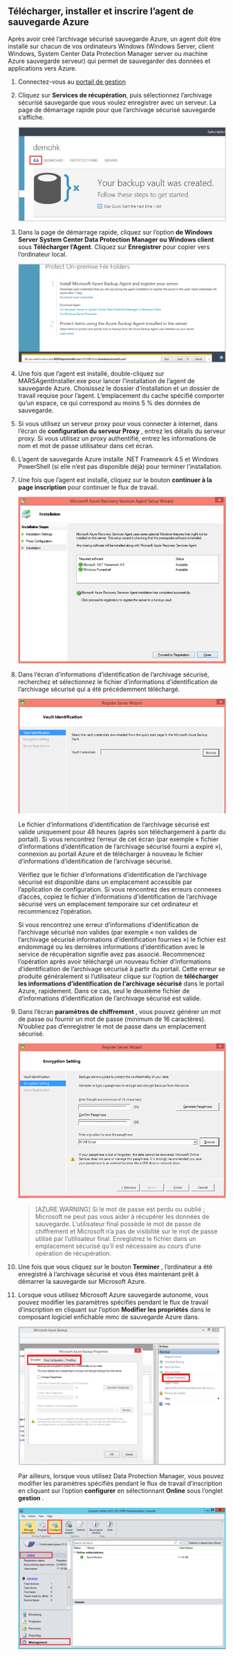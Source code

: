 ## <a name="download-install-and-register-the-azure-backup-agent"></a>Télécharger, installer et inscrire l’agent de sauvegarde Azure

Après avoir créé l’archivage sécurisé sauvegarde Azure, un agent doit être installé sur chacun de vos ordinateurs Windows (Windows Server, client Windows, System Center Data Protection Manager server ou machine Azure sauvegarde serveur) qui permet de sauvegarder des données et applications vers Azure.

1. Connectez-vous au [portail de gestion](https://manage.windowsazure.com/)

2. Cliquez sur **Services de récupération**, puis sélectionnez l’archivage sécurisé sauvegarde que vous voulez enregistrer avec un serveur. La page de démarrage rapide pour que l’archivage sécurisé sauvegarde s’affiche.

    ![Démarrage rapide](./media/backup-install-agent/quickstart.png)

3. Dans la page de démarrage rapide, cliquez sur l’option **de Windows Server System Center Data Protection Manager ou Windows client** sous **Télécharger l’Agent**. Cliquez sur **Enregistrer** pour copier vers l’ordinateur local.

    ![Enregistrer l’agent](./media/backup-install-agent/agent.png)

4. Une fois que l’agent est installé, double-cliquez sur MARSAgentInstaller.exe pour lancer l’installation de l’agent de sauvegarde Azure. Choisissez le dossier d’installation et un dossier de travail requise pour l’agent. L’emplacement du cache spécifié comporter qu’un espace, ce qui correspond au moins 5 % des données de sauvegarde.

5.  Si vous utilisez un serveur proxy pour vous connecter à internet, dans l’écran de **configuration du serveur Proxy** , entrez les détails du serveur proxy. Si vous utilisez un proxy authentifié, entrez les informations de nom et mot de passe utilisateur dans cet écran.

6.  L’agent de sauvegarde Azure installe .NET Framework 4.5 et Windows PowerShell (si elle n’est pas disponible déjà) pour terminer l’installation.

7.  Une fois que l’agent est installé, cliquez sur le bouton **continuer à la page inscription** pour continuer le flux de travail.

    ![S’inscrire](./media/backup-install-agent/register.png)

8. Dans l’écran d’informations d’identification de l’archivage sécurisé, recherchez et sélectionnez le fichier d’informations d’identification de l’archivage sécurisé qui a été précédemment téléchargé.

    ![Informations d’identification de l’archivage sécurisé](./media/backup-install-agent/vc.png)

    Le fichier d’informations d’identification de l’archivage sécurisé est valide uniquement pour 48 heures (après son téléchargement à partir du portail). Si vous rencontrez l’erreur de cet écran (par exemple « fichier d’informations d’identification de l’archivage sécurisé fourni a expiré »), connexion au portail Azure et de télécharger à nouveau le fichier d’informations d’identification de l’archivage sécurisé.

    Vérifiez que le fichier d’informations d’identification de l’archivage sécurisé est disponible dans un emplacement accessible par l’application de configuration. Si vous rencontrez des erreurs connexes d’accès, copiez le fichier d’informations d’identification de l’archivage sécurisé vers un emplacement temporaire sur cet ordinateur et recommencez l’opération.

    Si vous rencontrez une erreur d’informations d’identification de l’archivage sécurisé non valides (par exemple « non valides de l’archivage sécurisé informations d’identification fournies ») le fichier est endommagé ou les dernières informations d’identification avec le service de récupération signifie avez pas associé. Recommencez l’opération après avoir téléchargé un nouveau fichier d’informations d’identification de l’archivage sécurisé à partir du portail. Cette erreur se produite généralement si l’utilisateur clique sur l’option de **télécharger les informations d’identification de l’archivage sécurisé** dans le portail Azure, rapidement. Dans ce cas, seul le deuxième fichier de d’informations d’identification de l’archivage sécurisé est valide.

9. Dans l’écran **paramètres de chiffrement** , vous pouvez générer un mot de passe ou fournir un mot de passe (minimum de 16 caractères). N’oubliez pas d’enregistrer le mot de passe dans un emplacement sécurisé.

    ![Chiffrement](./media/backup-install-agent/encryption.png)

    > [AZURE.WARNING] Si le mot de passe est perdu ou oublié ; Microsoft ne peut pas vous aider à récupérer les données de sauvegarde. L’utilisateur final possède le mot de passe de chiffrement et Microsoft n’a pas de visibilité sur le mot de passe utilisé par l’utilisateur final. Enregistrez le fichier dans un emplacement sécurisé qu’il est nécessaire au cours d’une opération de récupération.

10. Une fois que vous cliquez sur le bouton **Terminer** , l’ordinateur a été enregistré à l’archivage sécurisé et vous êtes maintenant prêt à démarrer la sauvegarde sur Microsoft Azure.

11. Lorsque vous utilisez Microsoft Azure sauvegarde autonome, vous pouvez modifier les paramètres spécifiés pendant le flux de travail d’inscription en cliquant sur l’option **Modifier les propriétés** dans le composant logiciel enfichable mmc de sauvegarde Azure dans.

    ![Modifier les propriétés](./media/backup-install-agent/change.png)

    Par ailleurs, lorsque vous utilisez Data Protection Manager, vous pouvez modifier les paramètres spécifiés pendant le flux de travail d’inscription en cliquant sur l’option **configurer** en sélectionnant **Online** sous l’onglet **gestion** .

    ![Configurer la sauvegarde Azure](./media/backup-install-agent/configure.png)
